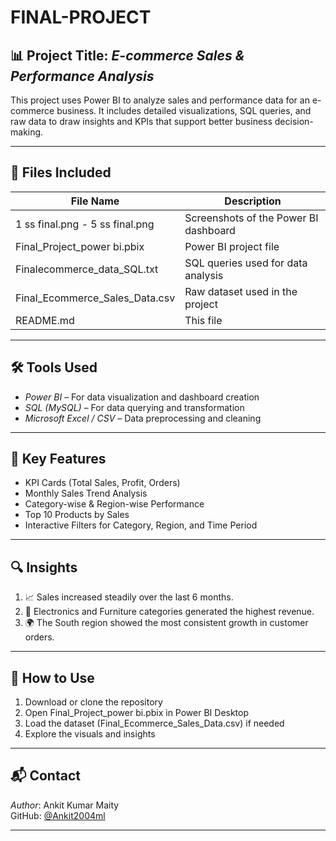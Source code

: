 # FINAL-PROJECT

## 📊 Project Title: *E-commerce Sales & Performance Analysis*

This project uses Power BI to analyze sales and performance data for an e-commerce business. It includes detailed visualizations, SQL queries, and raw data to draw insights and KPIs that support better business decision-making.

---

## 📁 Files Included

| File Name | Description |
|-----------|-------------|
| 1 ss final.png - 5 ss final.png | Screenshots of the Power BI dashboard |
| Final_Project_power bi.pbix | Power BI project file |
| Finalecommerce_data_SQL.txt | SQL queries used for data analysis |
| Final_Ecommerce_Sales_Data.csv | Raw dataset used in the project |
| README.md | This file |

---

## 🛠 Tools Used

- *Power BI* – For data visualization and dashboard creation  
- *SQL (MySQL)* – For data querying and transformation  
- *Microsoft Excel / CSV* – Data preprocessing and cleaning  

---

## 📌 Key Features

- KPI Cards (Total Sales, Profit, Orders)
- Monthly Sales Trend Analysis  
- Category-wise & Region-wise Performance  
- Top 10 Products by Sales  
- Interactive Filters for Category, Region, and Time Period  

---

## 🔍 Insights

1. 📈 Sales increased steadily over the last 6 months.
2. 🛒 Electronics and Furniture categories generated the highest revenue.
3. 🌍 The South region showed the most consistent growth in customer orders.

---

## 🧠 How to Use

1. Download or clone the repository  
2. Open Final_Project_power bi.pbix in Power BI Desktop  
3. Load the dataset (Final_Ecommerce_Sales_Data.csv) if needed  
4. Explore the visuals and insights  

---

## 📬 Contact

*Author*: Ankit Kumar Maity  
GitHub: [@Ankit2004ml](https://github.com/Ankit2004ml)

---
